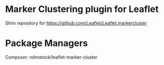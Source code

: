 # Marker Clustering plugin for Leaflet
Shim repository for https://github.com/Leaflet/Leaflet.markercluster

# Package Managers
Composer: rohnstock/leaflet-marker-cluster